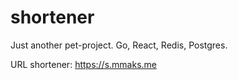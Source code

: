# shortener

Just another pet-project. Go, React, Redis, Postgres.

URL shortener: https://s.mmaks.me
